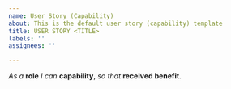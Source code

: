 ```yaml
---
name: User Story (Capability)
about: This is the default user story (capability) template
title: USER STORY <TITLE>
labels: ''
assignees: ''

---
```


_As a_ **role** _I can_ **capability**, _so that_ **received benefit**.
